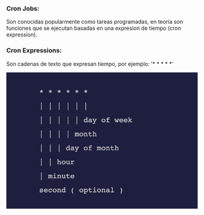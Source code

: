 ### Cron Jobs:
Son conocidas popularmente como tareas programadas, en teoria son funciones que se ejecutan basadas en una expresion de tiempo (cron expression).

### Cron Expressions:
Son cadenas de texto que expresan tiempo, por ejemplo: '* * * * *' 

![Ejemplo](https://raw.githubusercontent.com/aprendeweb/file-mover-cron-job/master/cron.png)
